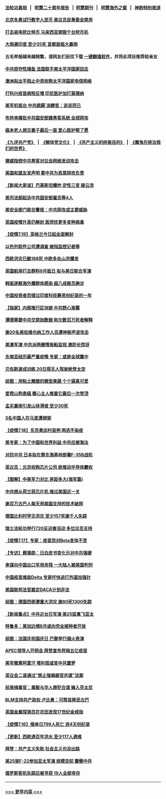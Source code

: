 #### [法轮功真相](https://github.com/gfw-breaker/truth/blob/master/README.md?t=0) &nbsp;&nbsp;|&nbsp;&nbsp; [明慧二十周年报告](https://github.com/gfw-breaker/mh-reports/blob/master/README.md?t=0) &nbsp;&nbsp;|&nbsp;&nbsp;[明慧期刊](https://github.com/gfw-breaker/mh-qikan) &nbsp;&nbsp;|&nbsp;&nbsp; [明慧海外之窗](https://github.com/gfw-breaker/mh-news/blob/master/README.md?t=0) &nbsp;&nbsp;|&nbsp;&nbsp; [神韵特别报道](https://github.com/gfw-breaker/mh-news/blob/master/shenyun.md?t=0)
#### [北京冬奥试行数字人民币 美议员促奥委会禁用](../pages/nsc418/n13099942.md?t=07201651) 
#### [打击盗电挖比特币 马来西亚销毁千台挖币机](../pages/nsc418/n13099735.md?t=07201651) 
#### [大雨袭印度 至少35死 首都面临大暴雨](../pages/nsc418/n13099882.md?t=07201651) 
#### 五毛举报越来越频繁，请网友们前往下载 [一键翻墙软件](https://github.com/gfw-breaker/ssr-accounts)，并将此项目推荐给亲友
#### [中共掠夺性捕鱼 法国联手南太平洋国家回击](../pages/nsc418/n13099676.md?t=07201651) 
#### [澳洲拟出手阻止中资收购太平洋国家电信网络](../pages/nsc418/n13099535.md?t=07201651) 
#### [打科兴疫苗病殁反增 印尼医护加打莫德纳](../pages/nsc418/n13099340.md?t=07201651) 
#### [美军机抵台 中共跳脚 涂醒哲：说说而已](../pages/nsc418/n13099379.md?t=07201651) 
#### [布林肯痛批中共国安部建黑客系统 全球网攻](../pages/nsc418/n13099506.md?t=07201651) 
#### [癌末老人想见妻子最后一面 爱心医护帮了愿](../pages/nsc418/n13098220.md?t=07201651) 
#### [《九评共产党》](https://github.com/begood0513/9ping.md/blob/master/README.md) &nbsp;|&nbsp; [《解体党文化》](../../../../jtdwh.md/blob/master/README.md)  &nbsp;|&nbsp; [《共产主义的终极目的》](../../../../gczydzjmd.md/blob/master/README.md) &nbsp;|&nbsp; [《魔鬼在统治我们的世界》](../../../../mgztzwmdsj.md/blob/master/README.md) 
#### [挪威指控中共黑客对议会网络发动攻击](../pages/nsc418/n13099621.md?t=07201651) 
#### [美国和盟友发声明 要中共为恶意网攻负责](../pages/nsc418/n13099486.md?t=07201651) 
#### [【新闻大家谈】巴基斯坦爆炸 定性三变 疑云浓](../pages/nsc418/n13099122.md?t=07201651) 
#### [美司法部起诉中共国安部雇员等4人](../pages/nsc418/n13099431.md?t=07201651) 
#### [美安全部门联合警报：中共网攻成主要威胁](../pages/nsc418/n13098721.md?t=07201651) 
#### [英国疫情升高仍解封 医师忧更多变种病毒](../pages/nsc418/n13099314.md?t=07201651) 
#### [【疫情7.19】英格兰今日起全面解封](../pages/nsc418/n13098843.md?t=07201651) 
#### [以色列软件公司遭调查 被指监控记者等](../pages/nsc418/n13098746.md?t=07201651) 
#### [西欧洪灾已酿188死 中欧多处山洪爆发](../pages/nsc418/n13098256.md?t=07201651) 
#### [英国航母打击群料9月抵日 拟与美日联合军演](../pages/nsc418/n13097990.md?t=07201651) 
#### [韩驱逐舰海外爆群体感染 超八成舰员确诊](../pages/nsc418/n13097981.md?t=07201651) 
#### [中国投资者恐错过印度科技筹资创纪录的一年](../pages/nsc418/n13084670.md?t=07201651) 
#### [【独家】内部推行区块链 中共野心渐露](../pages/nsc418/n13094145.md?t=07201651) 
#### [谭德塞要中共交原始数据 称欠数百万死者解释](../pages/nsc418/n13097567.md?t=07201651) 
#### [逾20名美驻维也纳工作人员遭神秘声波攻击](../pages/nsc418/n13097477.md?t=07201651) 
#### [美澳军演 中共派两艘情报船监视 澳防长惊讶](../pages/nsc418/n13097237.md?t=07201651) 
#### [东南亚经历最严重疫情 专家：或是全球震中](../pages/nsc418/n13097282.md?t=07201651) 
#### [贝佐斯速成训练 20日搭无人驾驶舱登太空](../pages/nsc418/n13097128.md?t=07201651) 
#### [组图：用粘土雕塑的微型果蔬 个个逼真可爱](../pages/nsc418/n13096570.md?t=07201651) 
#### [爱爬山狗患癌 暖心主人推着它最后一次登顶](../pages/nsc418/n13096603.md?t=07201651) 
#### [孟买暴雨引发山体滑坡 至少30死](../pages/nsc418/n13097044.md?t=07201651) 
#### [3名中国人在马里遭绑架](../pages/nsc418/n13096912.md?t=07201651) 
#### [【疫情7.18】东京奥运村首例 两选手染疫](../pages/nsc418/n13096752.md?t=07201651) 
#### [美专家：为了中国和世界利益 中共应被淘汰](../pages/nsc418/n13082858.md?t=07201651) 
#### [对抗中共 日本拟在靠东海基地部署F-35B战机](../pages/nsc418/n13096059.md?t=07201651) 
#### [英议员：北京收购芯片公司 欲推动半导体霸权](../pages/nsc418/n13095989.md?t=07201651) 
#### [【图解】中美军力对比 差距多大(海军篇)](../pages/nsc418/n13091904.md?t=07201651) 
#### [中共想从荷兰获芯片机 难过美国这一关](../pages/nsc418/n13095864.md?t=07201651) 
#### [逾百万古巴人每天用美国支持的技术破网](../pages/nsc418/n13095873.md?t=07201651) 
#### [德国比利时罕见洪灾 至少157死逾千人失踪](../pages/nsc418/n13095530.md?t=07201651) 
#### [瑞士法轮功举行720反迫害活动 多位议员支持](../pages/nsc418/n13095283.md?t=07201651) 
#### [【疫情7.17】专家：疫苗恐对Beta变体不灵](../pages/nsc418/n13095336.md?t=07201651) 
#### [【专访】蔡锡勋：日白皮书变化示对中共强硬](../pages/nsc418/n13095106.md?t=07201651) 
#### [串谋向中国出口军用舟筏 一大陆人被美国判刑](../pages/nsc418/n13095093.md?t=07201651) 
#### [中国疫苗难敌Delta 专家吁快追打外国加强针](../pages/nsc418/n13095150.md?t=07201651) 
#### [美国联邦法官裁定DACA计划非法](../pages/nsc418/n13094889.md?t=07201651) 
#### [组图：德国西部遭重大洪灾 逾80死1300失踪](../pages/nsc418/n13093185.md?t=07201651) 
#### [【新闻看点】中共近台日军演 美25猛禽飞亚太](../pages/nsc418/n13094168.md?t=07201651) 
#### [特鲁多：美加边境8月或向完全接种者开放](../pages/nsc418/n13094431.md?t=07201651) 
#### [组图：法国庆祝国庆日 巴黎举行烟火表演](../pages/nsc418/n13093629.md?t=07201651) 
#### [APEC领导人开网会 拜登宣布将捐五亿疫苗](../pages/nsc418/n13094382.md?t=07201651) 
#### [美军撤离阿富汗 塔利班或变中共噩梦](../pages/nsc418/n13094370.md?t=07201651) 
#### [英议会二读通过“禁止强摘器官共谋”法案](../pages/nsc418/n13094147.md?t=07201651) 
#### [前美缉毒官：毒贩与华人罪犯合谋 输入芬太尼](../pages/nsc418/n13094090.md?t=07201651) 
#### [BLM支持共产政权 卢比奥：可帮其移民古巴](../pages/nsc418/n13093807.md?t=07201651) 
#### [英国金属探测员在农田发现17世纪金戒指](../pages/nsc418/n13092356.md?t=07201651) 
#### [【疫情7.16】俄单日799人死亡 连4天创纪录](../pages/nsc418/n13093112.md?t=07201651) 
#### [【更新】西欧遇百年洪水 至少117人遇难](../pages/nsc418/n13090843.md?t=07201651) 
#### [拜登：共产主义失败 社会主义也没出路](../pages/nsc418/n13093733.md?t=07201651) 
#### [美25架F-22参加亚太军演 规模空前 震慑中共](../pages/nsc418/n13093658.md?t=07201651) 
#### [俄罗斯客机失踪后被寻获 19人全部幸存](../pages/nsc418/n13093639.md?t=07201651) 

----
#### [ >>> 更早内容 <<< ](../indexes/nsc418-earlier.md)

